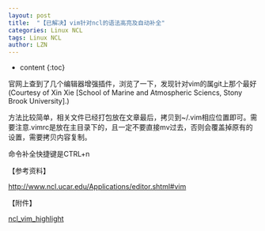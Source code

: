 ```yaml
---
layout: post
title:  "【已解决】vim针对ncl的语法高亮及自动补全" 
categories: Linux NCL
tags: Linux NCL
author: LZN
---
```


* content
{:toc}

官网上查到了几个编辑器增强插件，浏览了一下，发现针对vim的属git上那个最好(Courtesy of Xin Xie [School of Marine and Atmospheric Sciencs, Stony Brook University].)

方法比较简单，相关文件已经打包放在文章最后，拷贝到~/.vim相应位置即可。需要注意.vimrc是放在主目录下的，且一定不要直接mv过去，否则会覆盖掉原有的设置，需要拷贝内容复制。

命令补全快捷键是CTRL+n

【参考资料】

http://www.ncl.ucar.edu/Applications/editor.shtml#vim

【附件】

<a href="https://raw.githubusercontent.com/Novarizark/Novarizark.github.io/masthttps://raw.githubusercontent.com/Novarizark/Novarizark.github.io/master/uploads/2014/10/ncl_vim_highlight.zip">ncl_vim_highlight</a>